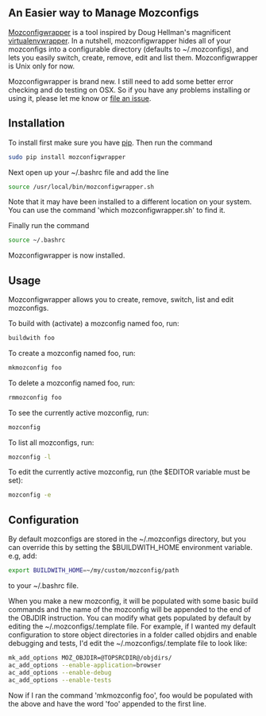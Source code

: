 ## An Easier way to Manage Mozconfigs

[Mozconfigwrapper][1] is a tool inspired by Doug Hellman's magnificent [virtualenvwrapper][2]. In a
nutshell, mozconfigwrapper hides all of your mozconfigs into a configurable directory (defaults to
~/.mozconfigs), and lets you easily switch, create, remove, edit and list them. Mozconfigwrapper is
Unix only for now.

Mozconfigwrapper is brand new. I still need to add some better error checking and do testing on OSX.
So if you have any problems installing or using it, please let me know or [file an issue][3].

## Installation

To install first make sure you have [pip][4]. Then run the command

```bash
sudo pip install mozconfigwrapper
```

Next open up your ~/.bashrc file and add the line

```bash
source /usr/local/bin/mozconfigwrapper.sh
```

Note that it may have been installed to a different location on your system. You can use the command 'which mozconfigwrapper.sh' 
to find it.

Finally run the command

```bash
source ~/.bashrc
```

Mozconfigwrapper is now installed.

## Usage
Mozconfigwrapper allows you to create, remove, switch, list and edit mozconfigs.

To build with (activate) a mozconfig named foo, run:

```bash
buildwith foo
```

To create a mozconfig named foo, run:

```bash
mkmozconfig foo
```

To delete a mozconfig named foo, run:

```bash
rmmozconfig foo
```

To see the currently active mozconfig, run:

```bash
mozconfig
```

To list all mozconfigs, run:

```bash
mozconfig -l
```

To edit the currently active mozconfig, run (the $EDITOR variable must be set):

```bash
mozconfig -e
```

## Configuration

By default mozconfigs are stored in the ~/.mozconfigs directory, but you can override this by
setting the $BUILDWITH_HOME environment variable.
e.g, add:

```bash
export BUILDWITH_HOME=~/my/custom/mozconfig/path 
```

to your ~/.bashrc file.

When you make a new mozconfig, it will be populated with some basic build commands and the name of
the mozconfig will be appended to the end of the OBJDIR instruction. You can modify what gets
populated by default by editing the ~/.mozconfigs/.template file. For example, if I wanted my
default configuration to store object directories in a folder called objdirs and enable debugging
and tests, I'd edit the ~/.mozconfigs/.template file to look like: 

```bash
mk_add_options MOZ_OBJDIR=@TOPSRCDIR@/objdirs/
ac_add_options --enable-application=browser
ac_add_options --enable-debug
ac_add_options --enable-tests
```

Now if I ran the command 'mkmozconfig foo', foo would be populated with the above and have the word
'foo' appended to the first line.

[1]: https://github.com/ahal/mozconfigwrapper
[2]: http://www.doughellmann.com/projects/virtualenvwrapper/
[3]: https://github.com/ahal/mozconfigwrapper/issues
[4]: http://pypi.python.org/pypi/pip
